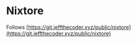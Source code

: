 # Nixtore

Follows [https://git.jeffthecoder.xyz/public/nixtore](https://git.jeffthecoder.xyz/public/nixtore)
